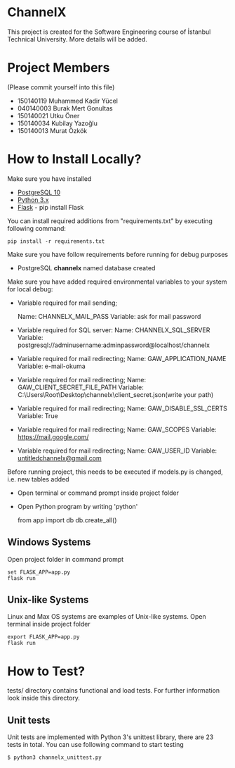# ChannelX
This project is created for the Software Engineering course of İstanbul Technical University. More details will be added.

# Project Members

(Please commit yourself into this file)

* 150140119 Muhammed Kadir Yücel
* 040140003 Burak Mert Gonultas
* 150140021 Utku Öner
* 150140034 Kubilay Yazoğlu
* 150140013 Murat Özkök

# How to Install Locally?

Make sure you have installed

* [PostgreSQL 10](https://www.postgresql.org)
* [Python 3.x](https://www.python.org/)
* [Flask](http://flask.pocoo.org/) - pip install Flask

You can install required additions from "requirements.txt" by executing following command:

    pip install -r requirements.txt

Make sure you have follow requirements before running for debug purposes

* PostgreSQL **channelx** named database created

Make sure you have added required environmental variables to your system for local debug:

* Variable required for mail sending;

    Name: CHANNELX_MAIL_PASS
	Variable: ask for mail password

* Variable required for SQL server:
    Name: CHANNELX_SQL_SERVER
	Variable: postgresql://adminusername:adminpassword@localhost/channelx

* Variable required for mail redirecting;
	Name: GAW_APPLICATION_NAME
	Variable: e-mail-okuma

* Variable required for mail redirecting;
	Name: GAW_CLIENT_SECRET_FILE_PATH
	Variable: C:\Users\Root\Desktop\channelx\client_secret.json(write your path)

* Variable required for mail redirecting;
	Name: GAW_DISABLE_SSL_CERTS
	Variable: True

* Variable required for mail redirecting;
	Name: GAW_SCOPES
	Variable: https://mail.google.com/

* Variable required for mail redirecting;
	Name: GAW_USER_ID
	Variable: untitledchannelx@gmail.com

Before running project, this needs to be executed if models.py is changed, i.e. new tables added

* Open terminal or command prompt inside project folder
* Open Python program by writing 'python'

    from app import db
    db.create_all()

## Windows Systems

Open project folder in command prompt

    set FLASK_APP=app.py
    flask run

## Unix-like Systems

Linux and Max OS systems are examples of Unix-like systems. Open terminal inside project folder

    export FLASK_APP=app.py
    flask run

 # How to Test?

tests/ directory contains functional and load tests. For further information look inside this directory.

## Unit tests

Unit tests are implemented with Python 3's unittest library, there are 23 tests in total. You can use following command to start testing

    $ python3 channelx_unittest.py
